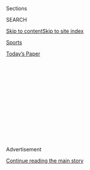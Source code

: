 <div id="app">

<div>

<div>

<div>

<div class="NYTAppHideMasthead css-1q2w90k e1suatyy0">

<div class="section css-ui9rw0 e1suatyy2">

<div class="css-eph4ug er09x8g0">

<div class="css-6n7j50">

</div>

<span class="css-1dv1kvn">Sections</span>

<div class="css-10488qs">

<span class="css-1dv1kvn">SEARCH</span>

</div>

[Skip to content](#site-content)[Skip to site
index](#site-index)

</div>

<div id="masthead-section-label" class="css-1wr3we4 eaxe0e00">

[Sports](https://www.nytimes3xbfgragh.onion/section/sports)

</div>

<div class="css-10698na e1huz5gh0">

</div>

</div>

<div id="masthead-bar-one" class="section hasLinks css-15hmgas e1csuq9d3">

<div class="css-uqyvli e1csuq9d0">

</div>

<div class="css-1uqjmks e1csuq9d1">

</div>

<div class="css-9e9ivx">

[](https://myaccount.nytimes3xbfgragh.onion/auth/login?response_type=cookie&client_id=vi)

</div>

<div class="css-1bvtpon e1csuq9d2">

[Today’s
Paper](https://www.nytimes3xbfgragh.onion/section/todayspaper)

</div>

</div>

</div>

</div>

<div data-aria-hidden="false">

<div id="site-content" data-role="main">

<div>

<div class="css-1aor85t" style="opacity:0.000000001;z-index:-1;visibility:hidden">

<div class="css-1hqnpie">

<div class="css-epjblv">

<span class="css-17xtcya">[Sports](/section/sports)</span><span class="css-x15j1o">|</span><span class="css-fwqvlz">2020
U.S. Open: What to Watch on
Monday</span>

</div>

<div class="css-k008qs">

<div class="css-1iwv8en">

<span class="css-18z7m18"></span>

<div>

</div>

</div>

<span class="css-1n6z4y">https://nyti.ms/3lYS1Cn</span>

<div class="css-1705lsu">

<div class="css-4xjgmj">

<div class="css-4skfbu" data-role="toolbar" data-aria-label="Social Media Share buttons, Save button, and Comments Panel with current comment count" data-testid="share-tools">

  - 
  - 
  - 
  - 
    
    <div class="css-6n7j50">
    
    </div>

  - 

</div>

</div>

</div>

</div>

</div>

</div>

<div class="css-13pd83m">

</div>

<div id="top-wrapper" class="css-1sy8kpn">

<div id="top-slug" class="css-l9onyx">

Advertisement

</div>

[Continue reading the main
story](#after-top)

<div class="ad top-wrapper" style="text-align:center;height:100%;display:block;min-height:250px">

<div id="top" class="place-ad" data-position="top" data-size-key="top">

</div>

</div>

<div id="after-top">

</div>

</div>

<div>

<div id="sponsor-wrapper" class="css-1hyfx7x">

<div id="sponsor-slug" class="css-19vbshk">

Supported by

</div>

[Continue reading the main
story](#after-sponsor)

<div id="sponsor" class="ad sponsor-wrapper" style="text-align:center;height:100%;display:block">

</div>

<div id="after-sponsor">

</div>

</div>

<div class="css-186x18t">

</div>

<div class="css-1vkm6nb ehdk2mb0">

# 2020 U.S. Open: What to Watch on Monday

</div>

The United States Open continues with its Labor Day lineup, as Serena
Williams and Sofia Kenin headline the day.

<div class="css-18e8msd">

<div class="css-vp77d3 epjyd6m0">

<div class="css-1baulvz">

By <span class="css-1baulvz last-byline" itemprop="name">Max
Gendler</span>

</div>

</div>

  - Sept. 7,
    2020

  - 
    
    <div class="css-4xjgmj">
    
    <div class="css-d8bdto" data-role="toolbar" data-aria-label="Social Media Share buttons, Save button, and Comments Panel with current comment count" data-testid="share-tools">
    
      - 
      - 
      - 
      - 
        
        <div class="css-6n7j50">
        
        </div>
    
      - 
    
    </div>
    
    </div>

</div>

</div>

<div class="section meteredContent css-1r7ky0e" name="articleBody" itemprop="articleBody">

<div class="css-1fanzo5 StoryBodyCompanionColumn">

<div class="css-53u6y8">

**How to watch:** From 11 a.m. to 4 p.m. Eastern time on ESPN; 4 p.m. to
11 p.m. on ESPN2; and streaming on the ESPN app.

The singles round of 16 and doubles quarterfinal matches continue on
Monday at the United States Open. With the top seeds out in each of the
competitions, it seems as if this year’s titles may be up for grabs for
whoever can string together one good run.

## Here are some matches to keep an eye on.

*Because of the number of matches cycling through courts, the times for
individual matchups are at best a guess and are certain to fluctuate
based on the times at which earlier play is completed. All times are
Eastern.*

Arthur Ashe Stadium | NOON

### <span>**Serena Williams vs. Maria Sakkari**</span>

On Saturday, as Williams came to the end of the first set of her matchup
against Sloane Stephens, it seemed for a moment that there was nowhere
for the 23-time major champion to go. Stephens was playing well —
controlling points, knocking Williams’s powerful groundstrokes back with
ease. But Williams drew on her experience and mental fortitude and
simply started to play better. It’s a pattern we see all too often with
great champions: There always seems to be an extra gear, a reserve of
talent that comes out just when it needs to. Now that mental toughness
will be tested as Williams plays Sakkari for a spot in the
quarterfinals.

</div>

</div>

<div class="css-1fanzo5 StoryBodyCompanionColumn">

<div class="css-53u6y8">

Sakkari, the 15th seed, beat Williams in three sets during their meeting
at the Western & Southern Open last week. Sakkari has been having a
breakthrough year, reaching her first major round of 16 at the
Australian Open in January and now repeating that feat. In her news
conference, Sakkari acknowledged the tough task in front of her. Asked
what the key had been to beating Serena last week, Sakkari demurred,
saying: “Serena is Serena. You have to come up with some great tennis.
Otherwise there is no chance against her.”

Williams will need to go into the match the way she finished her third
round — with energy. If she can make it clear from the onset that
Sakkari will need to play great tennis to scrounge a game, then she can
create unforced errors as Sakkari tries to push her game to its limits.

Louis Armstrong Stadium | 4 p.m.

### <span>**Matteo Berrettini vs. Andrey Rublev**</span>

At last year’s U.S. Open, Berrettini and Rublev were having breakout
tournaments, impressing pundits and fans alike with their explosive
styles of tennis. They met in the fourth round, where Berrettini
overcame Rublev in three sets.

Now they meet once again in the fourth round, no longer as unknowns but
as clear challengers for the title. Rublev has yet to drop a set in this
year’s tournament and lost only four games in his runaway victory over
Salvatore Caruso in the third round. Berrettini also has not lost a set
in this tournament, and although his score lines may not seem as
convincing at a glance, the performances have been dominant.

It’s a fascinating show of the spectrum of tennis players’ physicality
to see this matchup in particular. Rublev and Berrettini both resemble
boxers — but of entirely different weight classes. Rublev looks like a
lightweight, one who makes it difficult to understand where the immense
strength of his flat, probing shots comes from. Berrettini is the
heavyweight, pure muscle whose power needs to be brought under control
with heavy topspin, lest his ball fly to the top of the stands. But on a
tennis court, there are no weight classes, and these two will be judged
by who can take control of their powerful baseline exchanges.

</div>

</div>

<div class="css-1fanzo5 StoryBodyCompanionColumn">

<div class="css-53u6y8">

Arthur Ashe Stadium | 7 p.m.

### <span>**Frances Tiafoe vs. Daniil Medvedev**</span>

Tiafoe, the last American standing in the men’s singles competition,
cruised past Marton Fucsovics in their third-round matchup. Tiafoe
relied heavily on his powerful serving to set up easy points and
executed on a plan of action that was clear and businesslike. He spoke
during his post-match interview on Saturday about his determination to
increase his level of focus, explaining that while he has fun on the
court, he has been working with his coach to improve in this area.
Against Medvedev, that focus will come into question.

Medvedev, last year’s runner-up, has not lost a set on his way to the
round of 16, and on average has lost only eight games per match. While
Tiafoe has a powerful serve, Medvedev is an adept returner, his lanky
frame and quick reflexes allowing him to redirect powerful serves deep
into an opponent’s court. His excellent court movement allows him to
play defensively, wearing down opponents until they give him a short
ball to attack or commit an unforced error. While Medvedev will be
highly favored in today’s match, Tiafoe can give him a strong challenge
if he is able to bring the high level of play that he demonstrated on
Saturday.

Arthur Ashe Stadium | 10 p.m.

### <span>**Sofia Kenin vs. Elise Mertens**</span>

Kenin, the Australian Open champion, has won twice before in matchups
with Mertens. But although the young American came out on top in both
encounters, neither was a decisive victory. The stage is set for another
tough competition, as both players have been on form in this year’s U.S.
Open.

Neither has dropped a set on her road to the round of 16, and each has
done so in the face of dominant players. An all-around player with
plenty of shots to choose from, Kenin has relied on her outstanding
backhand to push past opponents. Even while cramping in the second set
of her matchup against Ons Jabeur, her court movement was unimpeachable,
and it will be interesting to see if she makes any changes to avoid
similar discomfort today.

Mertens, who reached the quarterfinals at last year’s U.S. Open, has had
some struggles with her serving form through the first week of the
competition. If she’s going to upset the second seed, she’ll need to be
more consistent and try to force some returning errors.

## Other important matches:

  - Alizé Cornet versus Tsvetana Pironkova, Louis Armstrong Stadium | 2
    p.m.
    
    The unranked Pironkova’s fairy-tale return to the WTA tour
    continues, in her first tournament since Wimbledon in 2017. She has
    upset two seeded players without dropping a set en route to the
    round of 16. She’ll be hoping to continue that streak on the
    strength of her powerful serve and backhand.

  - Victoria Azarenka versus Karolina Muchova, Louis Armstrong Stadium |
    7 p.m.
    
    Azarenka, a two time Australian Open champion, looks as dominant as
    she did at the peak of her career. The 24-year-old Muchova has a
    game built in a similar style, and the clash between these two
    full-court players should be enthralling.

  - Dominic Thiem versus Felix Auger-Aliassime, Arthur Ashe Stadium | 2
    p.m.
    
    Thiem, who has been to three Grand Slam finals, is now the
    top-ranked player left in this year’s competition, but
    Auger-Aliassime has a style of play that the fast hardcourts of
    Flushing Meadows favor.

  - Alex de Minaur versus Vasek Pospisil, Louis Armstrong Stadium | 11
    a.m.
    
    Pospisil, a doubles specialist with a big serve, is looking to reach
    the quarterfinals of a major tournament for the second time. De
    Minaur, a fleet-footed defensive specialist, will look to
    outmaneuver him for a chance to go to his first.

  - Neal Skupski/Jamie Murray versus Bruno Soares/Mate Pavic, Court 17 |
    1 p.m.
    
    Murray and Soares, opponents today, won two Grand Slam doubles
    titles together in 2016. In the highly tactical and choreographed
    world of doubles, it will be interesting to see how they try to
    outfox their former partners today.

  - Nicole Melichar/Xu Yifan versus Hayley Carter/Luisa Stefani, Court
    17 | 5 p.m.
    
    Both of these pairs began playing together within the past year, and
    the quality of the partnerships has been clear. While communication
    is clearly stressed by any doubles coach, both teams seem to move as
    if in lock step with each other, and with the lack of fans, even
    casual viewers will be able to gain insight into their split-second
    decision-making and how to be an effective partner.

</div>

</div>

</div>

<div>

</div>

<div>

</div>

<div>

</div>

<div>

<div id="bottom-wrapper" class="css-1ede5it">

<div id="bottom-slug" class="css-l9onyx">

Advertisement

</div>

[Continue reading the main
story](#after-bottom)

<div id="bottom" class="ad bottom-wrapper" style="text-align:center;height:100%;display:block;min-height:90px">

</div>

<div id="after-bottom">

</div>

</div>

</div>

</div>

</div>

## Site Index

<div>

</div>

## Site Information Navigation

  - [© <span>2020</span> <span>The New York Times
    Company</span>](https://help.nytimes3xbfgragh.onion/hc/en-us/articles/115014792127-Copyright-notice)

<!-- end list -->

  - [NYTCo](https://www.nytco.com/)
  - [Contact
    Us](https://help.nytimes3xbfgragh.onion/hc/en-us/articles/115015385887-Contact-Us)
  - [Work with us](https://www.nytco.com/careers/)
  - [Advertise](https://nytmediakit.com/)
  - [T Brand Studio](http://www.tbrandstudio.com/)
  - [Your Ad
    Choices](https://www.nytimes3xbfgragh.onion/privacy/cookie-policy#how-do-i-manage-trackers)
  - [Privacy](https://www.nytimes3xbfgragh.onion/privacy)
  - [Terms of
    Service](https://help.nytimes3xbfgragh.onion/hc/en-us/articles/115014893428-Terms-of-service)
  - [Terms of
    Sale](https://help.nytimes3xbfgragh.onion/hc/en-us/articles/115014893968-Terms-of-sale)
  - [Site
    Map](https://spiderbites.nytimes3xbfgragh.onion)
  - [Help](https://help.nytimes3xbfgragh.onion/hc/en-us)
  - [Subscriptions](https://www.nytimes3xbfgragh.onion/subscription?campaignId=37WXW)

</div>

</div>

</div>

</div>
